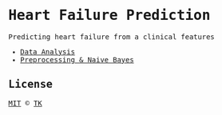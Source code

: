 <samp>

# Heart Failure Prediction

Predicting heart failure from a clinical features

- [Data Analysis](/001.data-analysis-and-pre-processing.ipynb)
- [Preprocessing & Naive Bayes](/002.naive_bayes.ipynb)

## License

[MIT](/LICENSE) © [TK](https://iamtk.co)

</samp>
